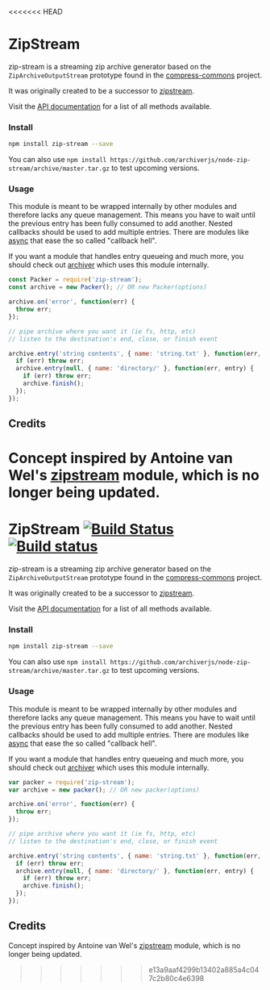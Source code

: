 <<<<<<< HEAD
# ZipStream

zip-stream is a streaming zip archive generator based on the `ZipArchiveOutputStream` prototype found in the [compress-commons](https://www.npmjs.org/package/compress-commons) project.

It was originally created to be a successor to [zipstream](https://npmjs.org/package/zipstream).

Visit the [API documentation](http://archiverjs.com/zip-stream) for a list of all methods available.

### Install

```bash
npm install zip-stream --save
```

You can also use `npm install https://github.com/archiverjs/node-zip-stream/archive/master.tar.gz` to test upcoming versions.

### Usage

This module is meant to be wrapped internally by other modules and therefore lacks any queue management. This means you have to wait until the previous entry has been fully consumed to add another. Nested callbacks should be used to add multiple entries. There are modules like [async](https://npmjs.org/package/async) that ease the so called "callback hell".

If you want a module that handles entry queueing and much more, you should check out [archiver](https://npmjs.org/package/archiver) which uses this module internally.

```js
const Packer = require('zip-stream');
const archive = new Packer(); // OR new Packer(options)

archive.on('error', function(err) {
  throw err;
});

// pipe archive where you want it (ie fs, http, etc)
// listen to the destination's end, close, or finish event

archive.entry('string contents', { name: 'string.txt' }, function(err, entry) {
  if (err) throw err;
  archive.entry(null, { name: 'directory/' }, function(err, entry) {
    if (err) throw err;
    archive.finish();
  });
});
```

## Credits

Concept inspired by Antoine van Wel's [zipstream](https://npmjs.org/package/zipstream) module, which is no longer being updated.
=======
# ZipStream [![Build Status](https://travis-ci.org/archiverjs/node-zip-stream.svg?branch=master)](https://travis-ci.org/archiverjs/node-zip-stream) [![Build status](https://ci.appveyor.com/api/projects/status/2sraarbaadwbtti2/branch/master?svg=true)](https://ci.appveyor.com/project/ctalkington/node-zip-stream/branch/master)

zip-stream is a streaming zip archive generator based on the `ZipArchiveOutputStream` prototype found in the [compress-commons](https://www.npmjs.org/package/compress-commons) project.

It was originally created to be a successor to [zipstream](https://npmjs.org/package/zipstream).

Visit the [API documentation](http://archiverjs.com/zip-stream) for a list of all methods available.

### Install

```bash
npm install zip-stream --save
```

You can also use `npm install https://github.com/archiverjs/node-zip-stream/archive/master.tar.gz` to test upcoming versions.

### Usage

This module is meant to be wrapped internally by other modules and therefore lacks any queue management. This means you have to wait until the previous entry has been fully consumed to add another. Nested callbacks should be used to add multiple entries. There are modules like [async](https://npmjs.org/package/async) that ease the so called "callback hell".

If you want a module that handles entry queueing and much more, you should check out [archiver](https://npmjs.org/package/archiver) which uses this module internally.

```js
var packer = require('zip-stream');
var archive = new packer(); // OR new packer(options)

archive.on('error', function(err) {
  throw err;
});

// pipe archive where you want it (ie fs, http, etc)
// listen to the destination's end, close, or finish event

archive.entry('string contents', { name: 'string.txt' }, function(err, entry) {
  if (err) throw err;
  archive.entry(null, { name: 'directory/' }, function(err, entry) {
    if (err) throw err;
    archive.finish();
  });
});
```

## Credits

Concept inspired by Antoine van Wel's [zipstream](https://npmjs.org/package/zipstream) module, which is no longer being updated.
>>>>>>> e13a9aaf4299b13402a885a4c047c2b80c4e6398

